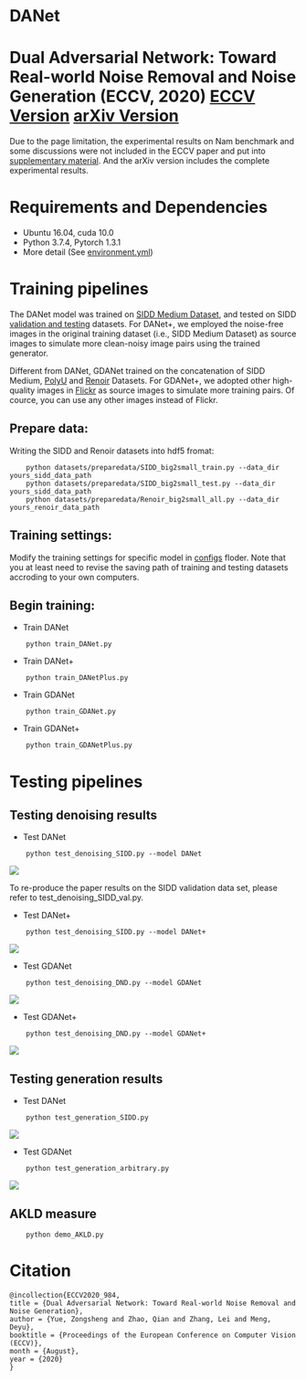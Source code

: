 # DANet
# Dual Adversarial Network: Toward Real-world Noise Removal and Noise Generation (ECCV, 2020) [ECCV Version](DANet_paper_ECCV.pdf) [arXiv Version](DANet_paper_arXiv.pdf)

Due to the page limitation, the experimental results on Nam benchmark and some discussions were not included in the ECCV paper and put into
[supplementary material](DANet_supplementary.pdf).
And the arXiv version includes the complete experimental results.

# Requirements and Dependencies
* Ubuntu 16.04, cuda 10.0
* Python 3.7.4, Pytorch 1.3.1
* More detail (See [environment.yml](environment.yml))

# Training pipelines

The DANet model was trained on [SIDD Medium Dataset](https://www.eecs.yorku.ca/~kamel/sidd/dataset.php), and tested on SIDD
[validation and testing](https://www.eecs.yorku.ca/~kamel/sidd/benchmark.php) datasets. For DANet+, we employed the noise-free images
in the original training dataset (i.e., SIDD Medium Dataset) as source images to simulate more clean-noisy image pairs using the 
trained generator.  

Different from DANet, GDANet trained on the concatenation of SIDD Medium, [PolyU](https://github.com/csjunxu/PolyU-Real-World-Noisy-Images-Dataset)
and [Renoir](http://ani.stat.fsu.edu/~abarbu/Renoir.html) Datasets. For GDANet+, we adopted other high-quality images
in [Flickr](https://press.liacs.nl/mirflickr/) as source
images to simulate more training pairs. Of cource, you can use any other images instead of Flickr.

## Prepare data:
Writing the SIDD and Renoir datasets into hdf5 fromat:
```
    python datasets/preparedata/SIDD_big2small_train.py --data_dir yours_sidd_data_path
    python datasets/preparedata/SIDD_big2small_test.py --data_dir yours_sidd_data_path
    python datasets/preparedata/Renoir_big2small_all.py --data_dir yours_renoir_data_path
```
## Training settings:
Modify the training settings for specific model in [configs](configs) floder. Note that you at least need to revise the saving path of training and testing datasets accroding to your own computers.

## Begin training:
+ Train DANet
```
    python train_DANet.py 
```
+ Train DANet+
```
    python train_DANetPlus.py 
```
+ Train GDANet
```
    python train_GDANet.py 
```
+ Train GDANet+
```
    python train_GDANetPlus.py 
```

# Testing pipelines

## Testing denoising results
+ Test DANet
```
    python test_denoising_SIDD.py --model DANet
```
<img src="./figs/DANet_denoising.png" align=center />

To re-produce the paper results on the SIDD validation data set, please refer to test_denoising_SIDD_val.py. 

+ Test DANet+
```
    python test_denoising_SIDD.py --model DANet+
```
<img src="./figs/DANet+_denoising.png" align=center />

+ Test GDANet
```
    python test_denoising_DND.py --model GDANet
```
<img src="./figs/GDANet_denoising.png" align=center />

+ Test GDANet+
```
    python test_denoising_DND.py --model GDANet+ 
```
<img src="./figs/GDANet+_denoising.png" align=center />

## Testing generation results
+ Test DANet
```
    python test_generation_SIDD.py
```
<img src="./figs/DANet_generation.png" align=center />

+ Test GDANet
```
    python test_generation_arbitrary.py
```
<img src="./figs/GDANet_generation.png" align=center />

## AKLD measure
```
    python demo_AKLD.py
```

# Citation
```
@incollection{ECCV2020_984,
title = {Dual Adversarial Network: Toward Real-world Noise Removal and Noise Generation},
author = {Yue, Zongsheng and Zhao, Qian and Zhang, Lei and Meng, Deyu},
booktitle = {Proceedings of the European Conference on Computer Vision (ECCV)},
month = {August},
year = {2020}
}
```
